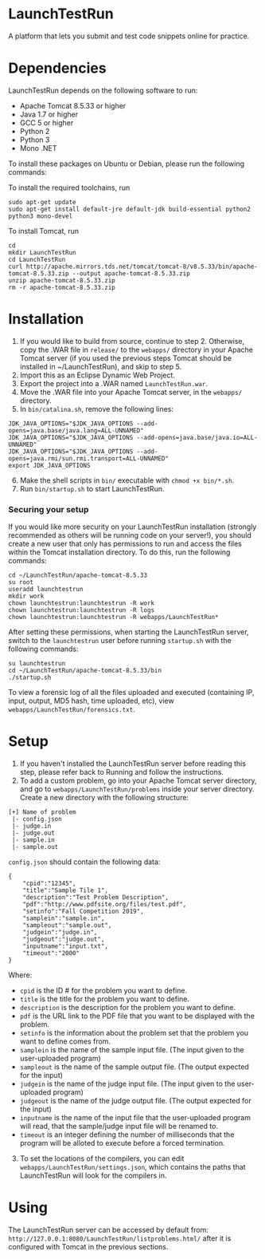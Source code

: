 # LaunchTestRun
A platform that lets you submit and test code snippets online for practice.

# Dependencies
LaunchTestRun depends on the following software to run:
- Apache Tomcat 8.5.33 or higher
- Java 1.7 or higher
- GCC 5 or higher
- Python 2
- Python 3
- Mono .NET

To install these packages on Ubuntu or Debian, please run the following commands:

To install the required toolchains, run
```
sudo apt-get update
sudo apt-get install default-jre default-jdk build-essential python2 python3 mono-devel
```

To install Tomcat, run
```
cd
mkdir LaunchTestRun
cd LaunchTestRun
curl http://apache.mirrors.tds.net/tomcat/tomcat-8/v8.5.33/bin/apache-tomcat-8.5.33.zip --output apache-tomcat-8.5.33.zip
unzip apache-tomcat-8.5.33.zip
rm -r apache-tomcat-8.5.33.zip
```

# Installation
1. If you would like to build from source, continue to step 2. Otherwise, copy the .WAR file in ``release/`` to the ``webapps/`` directory in your Apache Tomcat server (if you used the previous steps Tomcat should be installed in ~/LaunchTestRun), and skip to step 5.
2. Import this as an Eclipse Dynamic Web Project.
3. Export the project into a .WAR named ``LaunchTestRun.war``.
4. Move the .WAR file into your Apache Tomcat server, in the ``webapps/`` directory.
5. In ``bin/catalina.sh``, remove the following lines:
```
JDK_JAVA_OPTIONS="$JDK_JAVA_OPTIONS --add-opens=java.base/java.lang=ALL-UNNAMED"
JDK_JAVA_OPTIONS="$JDK_JAVA_OPTIONS --add-opens=java.base/java.io=ALL-UNNAMED"
JDK_JAVA_OPTIONS="$JDK_JAVA_OPTIONS --add-opens=java.rmi/sun.rmi.transport=ALL-UNNAMED"
export JDK_JAVA_OPTIONS
```

6. Make the shell scripts in ``bin/`` executable with ``chmod +x bin/*.sh``.
7. Run ``bin/startup.sh`` to start LaunchTestRun.

### Securing your setup
If you would like more security on your LaunchTestRun installation (strongly recommended as others will be running code on your server!), you should create a new user that only has permissions to run and access the files within the Tomcat installation directory. To do this, run the following commands:
```
cd ~/LaunchTestRun/apache-tomcat-8.5.33
su root
useradd launchtestrun
mkdir work
chown launchtestrun:launchtestrun -R work
chown launchtestrun:launchtestrun -R logs
chown launchtestrun:launchtestrun -R webapps/LaunchTestRun*
```

After setting these permissions, when starting the LaunchTestRun server, switch to the ``launchtestrun`` user before running ``startup.sh`` with the following commands:
```
su launchtestrun
cd ~/LaunchTestRun/apache-tomcat-8.5.33/bin
./startup.sh
```

To view a forensic log of all the files uploaded and executed (containing IP, input, output, MD5 hash, time uploaded, etc), view ``webapps/LaunchTestRun/forensics.txt``. 

# Setup
1. If you haven't installed the LaunchTestRun server before reading this step, please refer back to Running and follow the instructions.
2. To add a custom problem, go into your Apache Tomcat server directory, and go to ``webapps/LaunchTestRun/problems`` inside your server directory. Create a new directory with the following structure:
```
[+] Name of problem
 |- config.json
 |- judge.in
 |- judge.out
 |- sample.in
 |- sample.out
```
``config.json`` should contain the following data:
```
{
	"cpid":"12345",
	"title":"Sample Tile 1",
	"description":"Test Problem Description",
	"pdf":"http://www.pdfsite.org/files/test.pdf",
	"setinfo":"Fall Competition 2019",
	"samplein":"sample.in",
	"sampleout":"sample.out",
	"judgein":"judge.in",
	"judgeout":"judge.out",
	"inputname":"input.txt",
	"timeout":"2000"
}
```
Where:
- ``cpid`` is the ID # for the problem you want to define.
- ``title`` is the title for the problem you want to define.
- ``description`` is the description for the problem you want to define.
- ``pdf`` is the URL link to the PDF file that you want to be displayed with the problem.
- ``setinfo`` is the information about the problem set that the problem you want to define comes from.
- ``samplein`` is the name of the sample input file. (The input given to the user-uploaded program)
- ``sampleout`` is the name of the sample output file. (The output expected for the input)
- ``judgein`` is the name of the judge input file. (The input given to the user-uploaded program)
- ``judgeout`` is the name of the judge output file. (The output expected for the input)
- ``inputname`` is the name of the input file that the user-uploaded program will read, that the sample/judge input file will be renamed to.
- ``timeout`` is an integer defining the number of milliseconds that the program will be alloted to execute before a forced termination.

3. To set the locations of the compilers, you can edit ``webapps/LaunchTestRun/settings.json``, which contains the paths that LaunchTestRun will look for the compilers in.

# Using
The LaunchTestRun server can be accessed by default from: ``http://127.0.0.1:8080/LaunchTestRun/listproblems.html/`` after it is configured with Tomcat in the previous sections.
